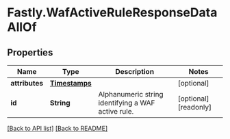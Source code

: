 # Fastly.WafActiveRuleResponseDataAllOf

## Properties

Name | Type | Description | Notes
------------ | ------------- | ------------- | -------------
**attributes** | [**Timestamps**](Timestamps.md) |  | [optional] 
**id** | **String** | Alphanumeric string identifying a WAF active rule. | [optional] [readonly] 



[[Back to API list]](../../README.md#endpoints) [[Back to README]](../../README.md)
